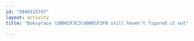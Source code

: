 ```yaml
---
id: "5949115747"
layout: activity
title: "Doksyrace \U0001F3C3\U0001F3FB still haven’t figured it out"

---
```

